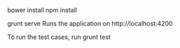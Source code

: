 bower install
npm install

grunt serve
Runs the application on http://localhost:4200

To run the test cases, run grunt test